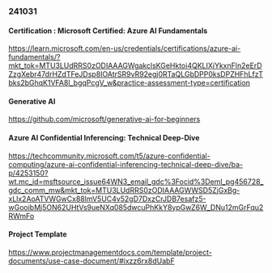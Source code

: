 
### 241031
#### Certification : Microsoft Certified: Azure AI Fundamentals
https://learn.microsoft.com/en-us/credentials/certifications/azure-ai-fundamentals/?mkt_tok=MTU3LUdRRS0zODIAAAGWgakclsKGeHktoi4QKLIXjYkxnFln2eErDZzgXebr47drHZdTFeJDsp8IOAtrSR9vR92egj0RTaQLGbDPP0ksDPZHFhLfzTbks2bGhqK1VFA8l_bgqPcgV_w&practice-assessment-type=certification

#### Generative AI
https://github.com/microsoft/generative-ai-for-beginners

#### Azure AI Confidential Inferencing: Technical Deep-Dive
https://techcommunity.microsoft.com/t5/azure-confidential-computing/azure-ai-confidential-inferencing-technical-deep-dive/ba-p/4253150?wt.mc_id=msftsource_issue64WN3_email_gdc%3Focid%3Deml_pg456728_gdc_comm_mw&mkt_tok=MTU3LUdRRS0zODIAAAGWWSD5ZjGxBg-xLlx2AoATVWGwCx88lmV5UC4v52gD7DxzCrJDB7esafz5-wGooibMj5ON62UHtVs9ueNXq085dwcuPhKkY8ypGwZ6W_DNu12mGrFqu2RWmFo


#### Project Template
https://www.projectmanagementdocs.com/template/project-documents/use-case-document/#ixzz6rx8dUabF


